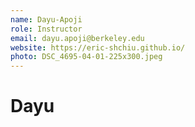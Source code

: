 ```yaml
---
name: Dayu-Apoji
role: Instructor
email: dayu.apoji@berkeley.edu
website: https://eric-shchiu.github.io/
photo: DSC_4695-04-01-225x300.jpeg
---
```



# Dayu
